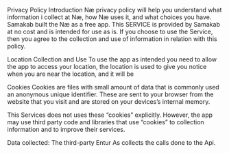 Privacy Policy
Introduction
Næ privacy policy will help you understand what information i collect at Næ, how Næ uses it, and what choices you have. Samakab built the Næ as a free app. This SERVICE is provided by Samakab at no cost and is intended for use as is. If you choose to use the Service, then you agree to the collection and use of information in relation with this policy. 

Location Collection and Use
To use the app as intended you need to allow the app to access your location, the location is used to give you notice when you are near the location, and it will be 

Cookies
Cookies are files with small amount of data that is commonly used an anonymous unique identifier. These are sent to your browser from the website that you visit and are stored on your devices’s internal memory.

This Services does not uses these “cookies” explicitly. However, the app may use third party code and libraries that use “cookies” to collection information and to improve their services.


Data collected:
The third-party Entur As collects the calls done to the Api.
